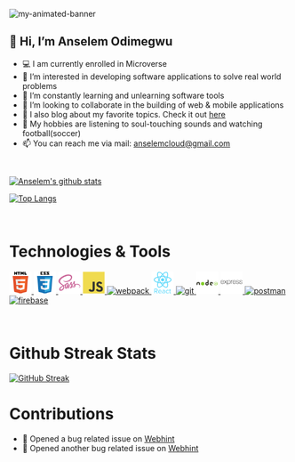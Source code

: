 ![my-animated-banner](https://user-images.githubusercontent.com/43995830/146677424-031d2c29-3f0b-409d-bcf5-a4d3ce653deb.gif)

<h2>👋 Hi, I’m<b> Anselem Odimegwu</b></h2>

- 💻 I am currently enrolled in Microverse 
- 👀 I’m interested in developing software applications to solve real world problems
- 🌱 I’m constantly learning and unlearning software tools 
- 💞️ I’m looking to collaborate in the building of web & mobile applications
- 📖 I also blog about my favorite topics. Check it out [here](https://anselemcodes.medium.com/)
- 🎵 My hobbies are listening to soul-touching sounds and watching football(soccer)
- 📫 You can reach me via mail: anselemcloud@gmail.com
</br>

[![Anselem's github stats](https://github-readme-stats.vercel.app/api?username=AnselemOdims&show_icons=true&theme=tokyonight)](https://github.com/AnselemOdims/github-readme-stats)

[![Top Langs](https://github-readme-stats.vercel.app/api/top-langs/?username=AnselemOdims&show_icons=true&theme=tokyonight&layout=compact)](https://github.com/AnselemOdims/github-readme-stats) 

</br>

# Technologies & Tools

<p align="left">
    <a href="https://www.w3.org/html/" target="_blank"> <img src="https://raw.githubusercontent.com/devicons/devicon/master/icons/html5/html5-original-wordmark.svg" alt="html5" width="40" height="40"/> </a>
    <a href="https://www.w3schools.com/css/" target="_blank"> <img src="https://raw.githubusercontent.com/devicons/devicon/master/icons/css3/css3-original-wordmark.svg" alt="css3" width="40" height="40"/> </a>
<a href="https://sass-lang.com" target="_blank"> <img src="https://raw.githubusercontent.com/devicons/devicon/master/icons/sass/sass-original.svg" alt="sass" width="40" height="40"/> </a>
    <a href="https://developer.mozilla.org/en-US/docs/Web/JavaScript" target="_blank"> <img src="https://raw.githubusercontent.com/devicons/devicon/master/icons/javascript/javascript-original.svg" alt="javascript" width="40" height="40"/> </a>
<a href="https://webpack.js.org/" target="_blank"> <img src="https://www.vectorlogo.zone/logos/js_webpack/js_webpack-icon.svg" alt="webpack" width="40" height="40"/> </a>
<a href="https://reactjs.org/" target="_blank"> <img src="https://raw.githubusercontent.com/devicons/devicon/master/icons/react/react-original-wordmark.svg" alt="react" width="40" height="40"/> </a>
<a href="https://git-scm.com/" target="_blank"> <img src="https://www.vectorlogo.zone/logos/git-scm/git-scm-icon.svg" alt="git" width="40" height="40"/> </a>
 <a href="https://nodejs.org" target="_blank"> <img src="https://raw.githubusercontent.com/devicons/devicon/master/icons/nodejs/nodejs-original-wordmark.svg" alt="nodejs" width="40" height="40"/> </a>
    <a href="https://expressjs.com" target="_blank"> <img src="https://raw.githubusercontent.com/devicons/devicon/master/icons/express/express-original-wordmark.svg" alt="express" width="40" height="40"/> </a>
<a href="https://www.postman.com/" target="_blank"> <img src="https://www.vectorlogo.zone/logos/getpostman/getpostman-icon.svg" alt="postman" width="40" height="40"/> </a>
 <a href="https://firebase.google.com/" target="_blank"> <img src="https://www.vectorlogo.zone/logos/firebase/firebase-icon.svg" alt="firebase" width="40" height="40"/> </a>
    </p>
    </br>
    
# Github Streak Stats
[![GitHub Streak](https://github-readme-streak-stats.herokuapp.com/?user=AnselemOdims&theme=tokyonight)](https://git.io/streak-stats)
</br>

# Contributions
- 🐛 Opened a bug related issue on [Webhint](https://github.com/webhintio/hint/issues/4836)
- 🐛 Opened another bug related issue on [Webhint](https://github.com/webhintio/hint/issues/4830)

<!---
AnselemOdims/AnselemOdims is a ✨ special ✨ repository because its `README.md` (this file) appears on your GitHub profile.
You can click the Preview link to take a look at your changes.
--->
